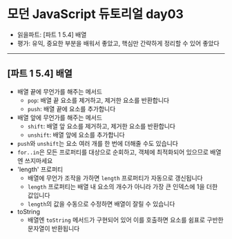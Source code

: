 # 모던 JavaScript 듀토리얼 day03

- 읽을파트: [파트 1 5.4] 배열
- 평가: 유익, 중요한 부분을 배워서 좋았고, 핵심만 간략하게 정리할 수 있어 좋았다

---

## [파트 1 5.4] 배열

- 배열 끝에 무언가를 해주는 메서드
  - `pop`: 배열 끝 요소를 제거하고, 제거한 요소를 반환합니다
  - `push`: 배열 끝에 요소를 추가합니다
- 배열 앞에 무언가를 해주는 메서드
  - `shift`: 배열 앞 요소를 제거하고, 제거한 요소를 반환합니다
  - `unshift`: 배열 앞에 요소를 추가합니다
- `push`와 `unshift`는 요소 여러 개를 한 번에 더해줄 수도 있습니다
- `for..in`은 모든 프로퍼티를 대상으로 순회하고, 객체에 최적화되어 있으므로 배열엔 쓰지마세요
- 'length' 프로퍼티
  - 배열에 무언가 조작을 가하면 `length` 프로퍼티가 자동으로 갱신됩니다
  - `length` 프로퍼티는 배열 내 요소의 개수가 아니라 가장 큰 인덱스에 1을 더한 값입니다
  - `length`의 값을 수동으로 수정하면 배열이 잘릴 수 있습니다
- toString
  - 배열엔 `toString` 메서드가 구현되어 있어 이를 호출하면 요소를 쉼표로 구반한 문자열이 반환됩니다
